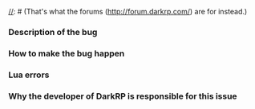 
[//]: # (Github is not the place to ask for help or just to ask questions.)
[//]: # (That's what the forums (http://forum.darkrp.com/) are for instead.)

### Description of the bug
[//]: # (Describe the issue as accurately as possible)


### How to make the bug happen
[//]: # (Knowing how to make a bug happen allows the developers to figure out)
[//]: # (what the cause of the problem is and whether a certain fix solves it)


### Lua errors
[//]: # (Note that errors on server startup are more important than other ones)
[//]: # (because they can cause other errors. Always look in the startup log of the server!)


### Why the developer of DarkRP is responsible for this issue
[//]: # (By posting on Github, you ask the developers of DarkRP to solve the problem)
[//]: # (It may seem obvious to you, but you have to make clear why they are the right people to look at it)
